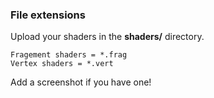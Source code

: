 ### File extensions

Upload your shaders in the **shaders/** directory.

```
Fragement shaders = *.frag  
Vertex shaders = *.vert
```

Add a screenshot if you have one!
